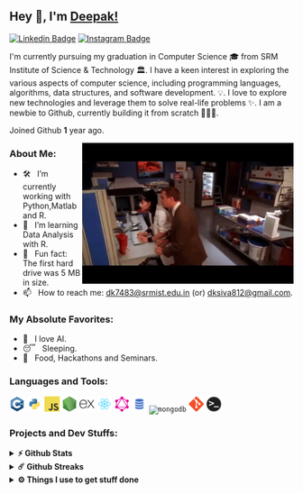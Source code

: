 ## Hey 👋, I'm [Deepak!](https://github.com/Deepak=0801/)

[![Linkedin Badge](https://img.shields.io/badge/-LinkedIn-0e76a8?style=flat-square&logo=Linkedin&logoColor=white)](https://www.linkedin.com/in/deepak-kumar-s-4ba4b0204/)
[![Instagram Badge](https://img.shields.io/badge/-Instagram-e4405f?style=flat-square&logo=Instagram&logoColor=white)](https://instagram.com/dapeek.exe/)


I'm currently pursuing my graduation in Computer Science 🎓 from SRM Institute of Science & Technology 🏛. I have a keen interest in exploring the various aspects of computer science, including programming languages, algorithms, data structures, and software development. 💡. I love to explore new technologies and leverage them to solve real-life problems ✨. I am a newbie to Github, currently building it from scratch 👨🏻‍💻.

Joined Github **1** year ago.

<img align="right" height="250" width="375" alt="" src="giphy.gif" />



### About Me:

- 🛠 &nbsp; I’m currently working with Python,Matlab and R.
- 🚀 &nbsp; I’m learning Data Analysis with R.
- 👾 &nbsp; Fun fact: The first hard drive was 5 MB in size.
- 📫 &nbsp; How to reach me: dk7483@srmist.edu.in (or) dksiva812@gmail.com.

### My Absolute Favorites:

- :robot: &nbsp; I love AI.
- :sleeping: &nbsp; Sleeping.
- 🍕 &nbsp; Food, Hackathons and Seminars.

### Languages and Tools:

<code><img height="27" src="https://raw.githubusercontent.com/github/explore/80688e429a7d4ef2fca1e82350fe8e3517d3494d/topics/cpp/cpp.png" alt="cpp"></code>
<code><img height="27" src="https://raw.githubusercontent.com/github/explore/80688e429a7d4ef2fca1e82350fe8e3517d3494d/topics/python/python.png" alt="python"></code>
<code><img height="27" src="https://raw.githubusercontent.com/github/explore/80688e429a7d4ef2fca1e82350fe8e3517d3494d/topics/javascript/javascript.png" alt="javascript"></code>
<code><img height="27" src="https://raw.githubusercontent.com/github/explore/80688e429a7d4ef2fca1e82350fe8e3517d3494d/topics/nodejs/nodejs.png" alt="nodejs"></code>
<code><img height="27" src="https://raw.githubusercontent.com/devicons/devicon/master/icons/express/express-original.svg" alt="expressjs"></code>
<code><img height="27" src="https://raw.githubusercontent.com/github/explore/80688e429a7d4ef2fca1e82350fe8e3517d3494d/topics/react/react.png" alt="react"></code>
<code><img height="27" src="https://raw.githubusercontent.com/github/explore/80688e429a7d4ef2fca1e82350fe8e3517d3494d/topics/graphql/graphql.png" alt="graphql"></code>
<code><img height="27" src="https://raw.githubusercontent.com/github/explore/80688e429a7d4ef2fca1e82350fe8e3517d3494d/topics/sql/sql.png" alt="sql"></code>
<code><img height="27" src="https://encrypted-tbn0.gstatic.com/images?q=tbn%3AANd9GcSTTzPAw-55ssm1Im594xYZ9eRQu2JylrkYLg&usqp=CAU" alt="mongodb"></code>
<code><img height="27" src="https://raw.githubusercontent.com/devicons/devicon/master/icons/git/git-original.svg" alt="git"></code>
<code><img height="27" src="https://raw.githubusercontent.com/github/explore/80688e429a7d4ef2fca1e82350fe8e3517d3494d/topics/terminal/terminal.png" alt="terminal"></code>

<!--
<code><img height="25" src="https://raw.githubusercontent.com/github/explore/80688e429a7d4ef2fca1e82350fe8e3517d3494d/topics/sass/sass.png" alt="sass"></code>
-->

### Projects and Dev Stuffs:

<details>	
  <summary><b>⚡ Github Stats</b></summary>

  <br />
  <img height="180em" src="https://github-readme-stats.vercel.app/api?username=Deepak-0801&show_icons=true&hide_border=true&&count_private=true&include_all_commits=true" />
  <img height="180em" src="https://github-readme-stats.vercel.app/api/top-langs/?username=Deepak-0801&exclude_repo=KNN-Image-Classification&show_icons=true&hide_border=true&layout=compact&langs_count=8"/>
</details>

<details>	
  <summary><b>☄️ Github Streaks</b></summary>

  <br />
  <img height="180em" src="https://github-readme-streak-stats.herokuapp.com/?user=Deepak-0801&hide_border=true" />
</details>

<details>

  <summary><b>⚙️ Things I use to get stuff done</b></summary>
  	<ul>
  	    <li><b>OS:</b> Windows 10</li>
	    <li><b>Laptop: </b> Custom PC (i5-10400F)</li>
  	    <li><b>Browser: </b> Opera GX</li>
	    <li><b>Code Editor:</b> VSCode(duh)</li>
	    <li><b>To Stay Updated:</b>9gag</li>
	    <br />
	</ul>	
</details>

#

